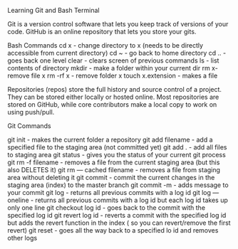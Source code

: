 Learning Git and Bash Terminal

Git is a version control software that lets you keep track of versions of your code.
GitHub is an online repository that lets you store your gits.


Bash Commands
cd x - change directory to x (needs to be directly accessible from current directory)
cd ~ - go back to home directory
cd .. - goes back one level
clear - clears screen of previous commands
ls - list contents of directory
mkdir - make a folder within your current dir
rm x- remove file x
rm -rf x - remove folder x
touch x.extension - makes a file

Repositories (repos) store the full history and source control of a project. They can be stored either locally or hosted online. Most repositories are stored on GitHub, while core contributors make a local copy to work on using push/pull.


Git Commands

git init - makes the current folder a repository
git add filename - add a specified file to the staging area (not committed yet)
git add .  - add all files to staging area
git status - gives you the status of your current git process
git rm -f filename - removes a file from the current staging area (but this also DELETES it)
git rm — cached filename - removes a file from staging area without deleting it
git commit - commit the current changes in the staging area (index) to the master branch
git commit -m - adds message to your commit
git log - returns all previous commits with a log id
git log —oneline - returns all previous commits with a log id but each log id takes up only one line
git checkout log id - goes back to the commit with the specified log id
git revert log id - reverts a commit with the specified log id but adds the revert function in the index ( so you can revert/remove the first revert)
git reset - goes all the way back to a specified lo id and removes other logs
